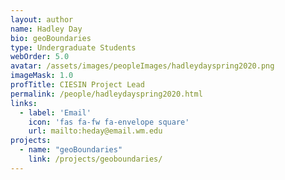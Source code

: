 ```yaml
---
layout: author
name: Hadley Day
bio: geoBoundaries
type: Undergraduate Students
webOrder: 5.0
avatar: /assets/images/peopleImages/hadleydayspring2020.png
imageMask: 1.0
profTitle: CIESIN Project Lead
permalink: /people/hadleydayspring2020.html 
links:
  - label: 'Email'
    icon: 'fas fa-fw fa-envelope square'
    url: mailto:heday@email.wm.edu
projects:
  - name: "geoBoundaries"
    link: /projects/geoboundaries/
---
```

